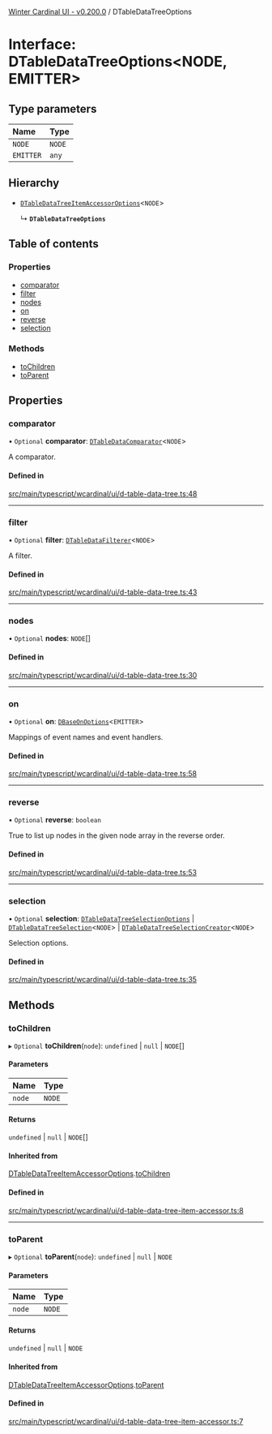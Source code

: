 [Winter Cardinal UI - v0.200.0](../index.md) / DTableDataTreeOptions

# Interface: DTableDataTreeOptions<NODE, EMITTER\>

## Type parameters

| Name | Type |
| :------ | :------ |
| `NODE` | `NODE` |
| `EMITTER` | `any` |

## Hierarchy

- [`DTableDataTreeItemAccessorOptions`](DTableDataTreeItemAccessorOptions.md)<`NODE`\>

  ↳ **`DTableDataTreeOptions`**

## Table of contents

### Properties

- [comparator](DTableDataTreeOptions.md#comparator)
- [filter](DTableDataTreeOptions.md#filter)
- [nodes](DTableDataTreeOptions.md#nodes)
- [on](DTableDataTreeOptions.md#on)
- [reverse](DTableDataTreeOptions.md#reverse)
- [selection](DTableDataTreeOptions.md#selection)

### Methods

- [toChildren](DTableDataTreeOptions.md#tochildren)
- [toParent](DTableDataTreeOptions.md#toparent)

## Properties

### comparator

• `Optional` **comparator**: [`DTableDataComparator`](../index.md#dtabledatacomparator)<`NODE`\>

A comparator.

#### Defined in

[src/main/typescript/wcardinal/ui/d-table-data-tree.ts:48](https://github.com/winter-cardinal/winter-cardinal-ui/blob/v0.200.0/src/main/typescript/wcardinal/ui/d-table-data-tree.ts#L48)

___

### filter

• `Optional` **filter**: [`DTableDataFilterer`](../index.md#dtabledatafilterer)<`NODE`\>

A filter.

#### Defined in

[src/main/typescript/wcardinal/ui/d-table-data-tree.ts:43](https://github.com/winter-cardinal/winter-cardinal-ui/blob/v0.200.0/src/main/typescript/wcardinal/ui/d-table-data-tree.ts#L43)

___

### nodes

• `Optional` **nodes**: `NODE`[]

#### Defined in

[src/main/typescript/wcardinal/ui/d-table-data-tree.ts:30](https://github.com/winter-cardinal/winter-cardinal-ui/blob/v0.200.0/src/main/typescript/wcardinal/ui/d-table-data-tree.ts#L30)

___

### on

• `Optional` **on**: [`DBaseOnOptions`](DBaseOnOptions.md)<`EMITTER`\>

Mappings of event names and event handlers.

#### Defined in

[src/main/typescript/wcardinal/ui/d-table-data-tree.ts:58](https://github.com/winter-cardinal/winter-cardinal-ui/blob/v0.200.0/src/main/typescript/wcardinal/ui/d-table-data-tree.ts#L58)

___

### reverse

• `Optional` **reverse**: `boolean`

True to list up nodes in the given node array in the reverse order.

#### Defined in

[src/main/typescript/wcardinal/ui/d-table-data-tree.ts:53](https://github.com/winter-cardinal/winter-cardinal-ui/blob/v0.200.0/src/main/typescript/wcardinal/ui/d-table-data-tree.ts#L53)

___

### selection

• `Optional` **selection**: [`DTableDataTreeSelectionOptions`](DTableDataTreeSelectionOptions.md) \| [`DTableDataTreeSelection`](DTableDataTreeSelection.md)<`NODE`\> \| [`DTableDataTreeSelectionCreator`](../index.md#dtabledatatreeselectioncreator)<`NODE`\>

Selection options.

#### Defined in

[src/main/typescript/wcardinal/ui/d-table-data-tree.ts:35](https://github.com/winter-cardinal/winter-cardinal-ui/blob/v0.200.0/src/main/typescript/wcardinal/ui/d-table-data-tree.ts#L35)

## Methods

### toChildren

▸ `Optional` **toChildren**(`node`): `undefined` \| ``null`` \| `NODE`[]

#### Parameters

| Name | Type |
| :------ | :------ |
| `node` | `NODE` |

#### Returns

`undefined` \| ``null`` \| `NODE`[]

#### Inherited from

[DTableDataTreeItemAccessorOptions](DTableDataTreeItemAccessorOptions.md).[toChildren](DTableDataTreeItemAccessorOptions.md#tochildren)

#### Defined in

[src/main/typescript/wcardinal/ui/d-table-data-tree-item-accessor.ts:8](https://github.com/winter-cardinal/winter-cardinal-ui/blob/v0.200.0/src/main/typescript/wcardinal/ui/d-table-data-tree-item-accessor.ts#L8)

___

### toParent

▸ `Optional` **toParent**(`node`): `undefined` \| ``null`` \| `NODE`

#### Parameters

| Name | Type |
| :------ | :------ |
| `node` | `NODE` |

#### Returns

`undefined` \| ``null`` \| `NODE`

#### Inherited from

[DTableDataTreeItemAccessorOptions](DTableDataTreeItemAccessorOptions.md).[toParent](DTableDataTreeItemAccessorOptions.md#toparent)

#### Defined in

[src/main/typescript/wcardinal/ui/d-table-data-tree-item-accessor.ts:7](https://github.com/winter-cardinal/winter-cardinal-ui/blob/v0.200.0/src/main/typescript/wcardinal/ui/d-table-data-tree-item-accessor.ts#L7)
